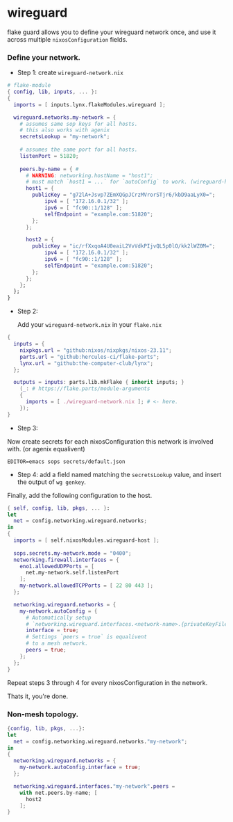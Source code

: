# wireguard

flake guard allows you to define your wireguard network once, and use it across multiple `nixosConfiguration` fields.

### Define your network.
- Step 1: create `wireguard-network.nix`
```nix
# flake-module
{ config, lib, inputs, ... }:
{
  imports = [ inputs.lynx.flakeModules.wireguard ];

  wireguard.networks.my-network = {
    # assumes same sop keys for all hosts.
    # this also works with agenix
    secretsLookup = "my-network"; 
    
    # assumes the same port for all hosts.
    listenPort = 51820;
    
    peers.by-name = { #
      # WARNING: networking.hostName = "host1"; 
      # must match `host1 = ...` for `autoConfig` to work. (wireguard-host)
      host1 = {
        publicKey = "g72lA+Jsvp7ZEmXQGpJCrzMVrorSTjr6/kbD9aaLyX0=";
            ipv4 = [ "172.16.0.1/32" ];
            ipv6 = [ "fc90::1/128" ];
            selfEndpoint = "example.com:51820";
        };
      };

      host2 = {
        publicKey = "ic/rfXxqoA4U0eaiL2VvVdkPIjvQL5p0lO/kk2lWZ0M=";
            ipv4 = [ "172.16.0.1/32" ];
            ipv6 = [ "fc90::1/128" ];
            selfEndpoint = "example.com:51820";
        };
      };
    };
  };
}
```

- Step 2:

  Add your `wireguard-network.nix` in your `flake.nix`

```nix
{
  inputs = {
    nixpkgs.url = "github:nixos/nixpkgs/nixos-23.11";
    parts.url = "github:hercules-ci/flake-parts";
    lynx.url = "github:the-computer-club/lynx";
  };

  outputs = inputs: parts.lib.mkFlake { inherit inputs; }
    (_: # https://flake.parts/module-arguments
    {
      imports = [ ./wireguard-network.nix ]; # <- here.
    });
}
```

- Step 3:

Now create secrets for each nixosConfiguration this network is involved with. (or agenix equalivent)
```
EDITOR=emacs sops secrets/default.json
```


- Step 4: add a field named matching the `secretsLookup` value, and insert the output of `wg genkey`.

Finally, add the following configuration to the host.

```nix
{ self, config, lib, pkgs, ... }:
let
  net = config.networking.wireguard.networks;
in
{
  imports = [ self.nixosModules.wireguard-host ];
  
  sops.secrets.my-network.mode = "0400";
  networking.firewall.interfaces = {
    eno1.allowedUDPPorts = [
      net.my-network.self.listenPort
    ];
    my-network.allowedTCPPorts = [ 22 80 443 ];
  };

  networking.wireguard.networks = {
    my-network.autoConfig = {
      # Automatically setup
      # `networking.wireguard.interfaces.<network-name>.{privateKeyFile,ips}`
      interface = true;
      # Settings `peers = true` is equalivent 
      # to a mesh network.
      peers = true;
    };
  };
}
```

Repeat steps 3 through 4 for every nixosConfiguration in the network.

Thats it, you're done.


### Non-mesh topology.
```nix
{config, lib, pkgs, ...}:
let 
  net = config.networking.wireguard.networks."my-network";
in
{
  networking.wireguard.networks = {
    my-network.autoConfig.interface = true;
  };

  networking.wireguard.interfaces."my-network".peers = 
    with net.peers.by-name; [
      host2
    ];
}
```
